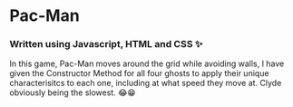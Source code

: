 # Pac-Man 
### Written using Javascript, HTML and CSS :sparkles:

In this game, Pac-Man moves around the grid while avoiding walls, I have given the Constructor Method for all four ghosts to apply their unique characterisitcs to each one, including at what speed they move at. Clyde obviously being the slowest. 😂😁
